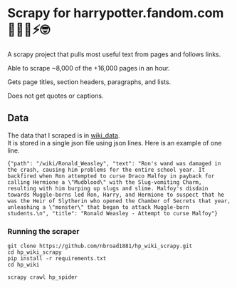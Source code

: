 # Scrapy for harrypotter.fandom.com 🧙🏻‍♂️⚡️🤓

A scrapy project that pulls most useful text from pages and follows links.

Able to scrape ~8,000 of the +16,000 pages in an hour.

Gets page titles, section headers, paragraphs, and lists.

Does not get quotes or captions.

## Data
The data that I scraped is in [wiki_data](wiki_data).  
It is stored in a single json file using json lines.
Here is an example of one line.  
```
{"path": "/wiki/Ronald_Weasley", "text": "Ron's wand was damaged in the crash, causing him problems for the entire school year. It backfired when Ron attempted to curse Draco Malfoy in payback for calling Hermione a \"Mudblood\" with the Slug-vomiting Charm, resulting with him burping up slugs and slime. Malfoy's disdain towards Muggle-borns led Ron, Harry, and Hermione to suspect that he was the Heir of Slytherin who opened the Chamber of Secrets that year, unleashing a \"monster\" that began to attack Muggle-born students.\n", "title": "Ronald Weasley - Attempt to curse Malfoy"}
```

### Running the scraper

```
git clone https://github.com/nbroad1881/hp_wiki_scrapy.git
cd hp_wiki_scrapy
pip install -r requirements.txt
cd hp_wiki
```
```python
scrapy crawl hp_spider
```
